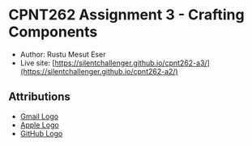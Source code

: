 # CPNT262 Assignment 3 - Crafting Components

- Author: Rustu Mesut Eser
- Live site:
  [https://silentchallenger.github.io/cpnt262-a3/](https://silentchallenger.github.io/cpnt262-a2/)

## Attributions

- [Gmail Logo](https://iconmonstr.com/gmail-1-svg/)
- [Apple Logo](https://iconmonstr.com/apple-os-1-svg/)
- [GitHub Logo](https://iconmonstr.com/github-1-svg/)

